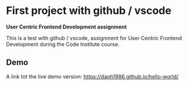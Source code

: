 # First project with github / vscode

**User Centric Frontend Development assignment**

This is a test with github / vscode, assignment for User Centric Frontend Development during the Code Institute course. 

## Demo

A link tot the live demo version:
https://daph1986.github.io/hello-world/
